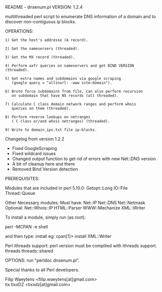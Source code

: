 README - dnsenum.pl VERSION: 1.2.4

multithreaded perl script to enumerate DNS information of a domain
and to discover non-contiguous ip blocks.

OPERATIONS:

	1) Get the host's addresse (A record).

	2) Get the nameservers (threaded).

	3) Get the MX record (threaded).

	4) Perform axfr queries on nameservers and get BIND VERSION (threaded).

	5) Get extra names and subdomains via google scraping
	   (google query = "allinurl: -www site:domain").

	6) Brute force subdomains from file, can also perform recursion
	   on subdomain that have NS records (all threaded).

	7) Calculate C class domain network ranges and perform whois
	   queries on them (threaded).

	8) Perform reverse lookups on netranges
	   ( C class or/and whois netranges) (threaded).

	9) Write to domain_ips.txt file ip-blocks.

Changelog from version 1.2.2

- Fixed GoogleScraping
- Fixed wildcard issues
- Changed output function to get rid of errors with new Net::DNS version
- A bit of cleanup here and there
- Removed Bind Version detection

PREREQUISITES: 

  Modules that are included in perl 5.10.0:
	Getopt::Long 
	IO::File 
	Thread::Queue

  Other Necessary modules:
	Must have:
		Net::IP
		Net::DNS 
		Net::Netmask
	Optional:
		Net::Whois::IP
		HTML::Parser
		WWW::Mechanize
		XML::Writer
		
To install a module, simply run (as root):

perl -MCPAN -e shell

and then type: install <MODULE>
 eg:
cpan[1]> install XML::Writer

  Perl ithreads support:
	perl version must be compliled with ithreads support.
	threads
	threads::shared


OPTIONS: run "perldoc dnsenum.pl".



Special thanks to all Perl  developers.

Filip Waeytens		<filip.waeytens[at]gmail.com>	
tix tixxDZ		<tixxdz[at]gmail.com>

